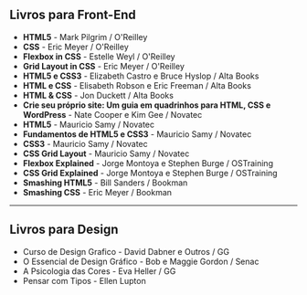 
## Livros para Front-End

* **HTML5** - Mark Pilgrim / O'Reilley
* **CSS** - Eric Meyer / O'Reilley
* **Flexbox in CSS** - Estelle Weyl / O'Reilley
* **Grid Layout in CSS** - Eric Meyer / O'Reilley
* **HTML5 e CSS3** - Elizabeth Castro e Bruce Hyslop / Alta Books
* **HTML e CSS** - Elisabeth Robson e Eric Freeman / Alta Books
* **HTML & CSS** - Jon Duckett / Alta Books
* **Crie seu próprio site: Um guia em quadrinhos para HTML, CSS e WordPress** - Nate Cooper e Kim Gee / Novatec
* **HTML5** - Mauricio Samy / Novatec
* **Fundamentos de HTML5 e CSS3** - Mauricio Samy / Novatec
* **CSS3** - Mauricio Samy / Novatec
* **CSS Grid Layout** - Mauricio Samy / Novatec
* **Flexbox Explained** - Jorge Montoya e Stephen Burge / OSTraining
* **CSS Grid Explained** - Jorge Montoya e Stephen Burge / OSTraining
* **Smashing HTML5** - Bill Sanders / Bookman
* **Smashing CSS** - Eric Meyer / Bookman
_______________________________________________________________________________

## Livros para Design

* Curso de Design Grafico - David Dabner e Outros / GG
* O Essencial de Design Gráfico - Bob e Maggie Gordon / Senac
* A Psicologia das Cores - Eva Heller / GG
* Pensar com Tipos - Ellen Lupton